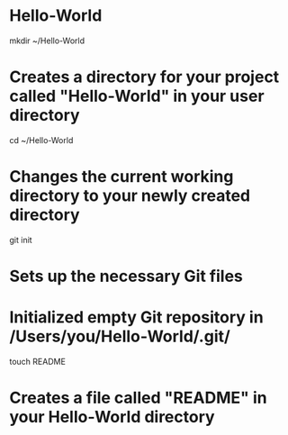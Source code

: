 Hello-World
===========
mkdir ~/Hello-World
# Creates a directory for your project called "Hello-World" in your user directory


cd ~/Hello-World
# Changes the current working directory to your newly created directory


git init
# Sets up the necessary Git files

# Initialized empty Git repository in /Users/you/Hello-World/.git/

touch README
# Creates a file called "README" in your Hello-World directory
